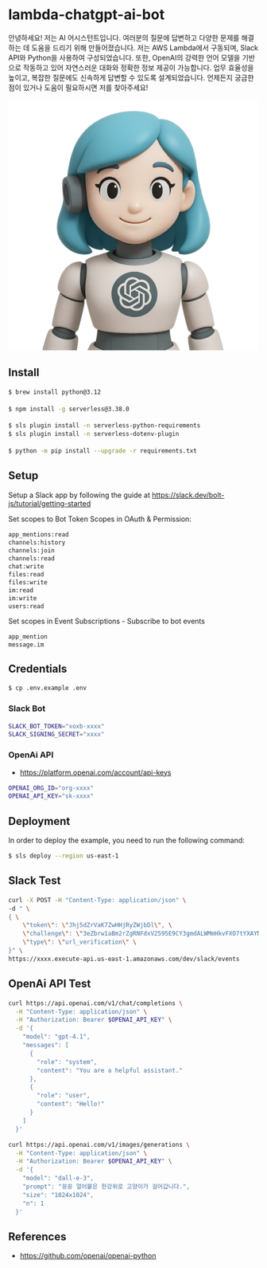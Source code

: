 # lambda-chatgpt-ai-bot

안녕하세요! 저는 AI 어시스턴트입니다.
여러분의 질문에 답변하고 다양한 문제를 해결하는 데 도움을 드리기 위해 만들어졌습니다.
저는 AWS Lambda에서 구동되며, Slack API와 Python을 사용하여 구성되었습니다.
또한, OpenAI의 강력한 언어 모델을 기반으로 작동하고 있어 자연스러운 대화와 정확한 정보 제공이 가능합니다.
업무 효율성을 높이고, 복잡한 질문에도 신속하게 답변할 수 있도록 설계되었습니다.
언제든지 궁금한 점이 있거나 도움이 필요하시면 저를 찾아주세요!

![Chatgpt Bot](images/bot.png)

## Install

```bash
$ brew install python@3.12

$ npm install -g serverless@3.38.0

$ sls plugin install -n serverless-python-requirements
$ sls plugin install -n serverless-dotenv-plugin

$ python -m pip install --upgrade -r requirements.txt
```

## Setup

Setup a Slack app by following the guide at https://slack.dev/bolt-js/tutorial/getting-started

Set scopes to Bot Token Scopes in OAuth & Permission:

```
app_mentions:read
channels:history
channels:join
channels:read
chat:write
files:read
files:write
im:read
im:write
users:read
```

Set scopes in Event Subscriptions - Subscribe to bot events

```
app_mention
message.im
```

## Credentials

```bash
$ cp .env.example .env
```

### Slack Bot

```bash
SLACK_BOT_TOKEN="xoxb-xxxx"
SLACK_SIGNING_SECRET="xxxx"
```

### OpenAi API

* <https://platform.openai.com/account/api-keys>

```bash
OPENAI_ORG_ID="org-xxxx"
OPENAI_API_KEY="sk-xxxx"
```

## Deployment

In order to deploy the example, you need to run the following command:

```bash
$ sls deploy --region us-east-1
```

## Slack Test

```bash
curl -X POST -H "Content-Type: application/json" \
-d " \
{ \
    \"token\": \"Jhj5dZrVaK7ZwHHjRyZWjbDl\", \
    \"challenge\": \"3eZbrw1aBm2rZgRNFdxV2595E9CY3gmdALWMmHkvFXO7tYXAYM8P\", \
    \"type\": \"url_verification\" \
}" \
https://xxxx.execute-api.us-east-1.amazonaws.com/dev/slack/events
```

## OpenAi API Test

```bash
curl https://api.openai.com/v1/chat/completions \
  -H "Content-Type: application/json" \
  -H "Authorization: Bearer $OPENAI_API_KEY" \
  -d '{
    "model": "gpt-4.1",
    "messages": [
      {
        "role": "system",
        "content": "You are a helpful assistant."
      },
      {
        "role": "user",
        "content": "Hello!"
      }
    ]
  }'
```

```bash
curl https://api.openai.com/v1/images/generations \
  -H "Content-Type: application/json" \
  -H "Authorization: Bearer $OPENAI_API_KEY" \
  -d '{
    "model": "dall-e-3",
    "prompt": "꽁꽁 얼어붙은 한강위로 고양이가 걸어갑니다.",
    "size": "1024x1024",
    "n": 1
  }'
```

## References

* <https://github.com/openai/openai-python>
